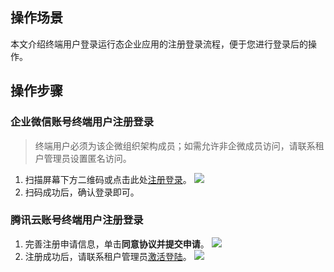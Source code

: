 
## 操作场景
本文介绍终端用户登录运行态企业应用的注册登录流程，便于您进行登录后的操作。

## 操作步骤
### 企业微信账号终端用户注册登录
>终端用户必须为该企微组织架构成员；如需允许非企微成员访问，请联系租户管理员设置匿名访问。
>
1. 扫描屏幕下方二维码或点击此处[注册登录](https://open.work.weixin.qq.com/wwopen/sso/3rd_qrConnect?appid=ww1f18f26ae199152d&redirect_uri=https%3A%2F%2Fapaas.cloud.tencent.com%2Fsign%2Fqwsign)。
![](https://qcloudimg.tencent-cloud.cn/raw/8b0d4482503c43515f26a2e424cd3a8a.png)      
2. 扫码成功后，确认登录即可。
  

### 腾讯云账号终端用户注册登录

1. 完善注册申请信息，单击**同意协议并提交申请**。
![](https://qcloudimg.tencent-cloud.cn/raw/7766d90fcca04f8586aafa8f9d42cb8d.jpg) 
2. 注册成功后，请联系租户管理员[激活登陆](https://cloud.tencent.com/login?s_url=https://apaas.cloud.tencent.com/sign/cloud)。
![](https://qcloudimg.tencent-cloud.cn/raw/a97417950ec39875a7d178e76438b141.png)    
